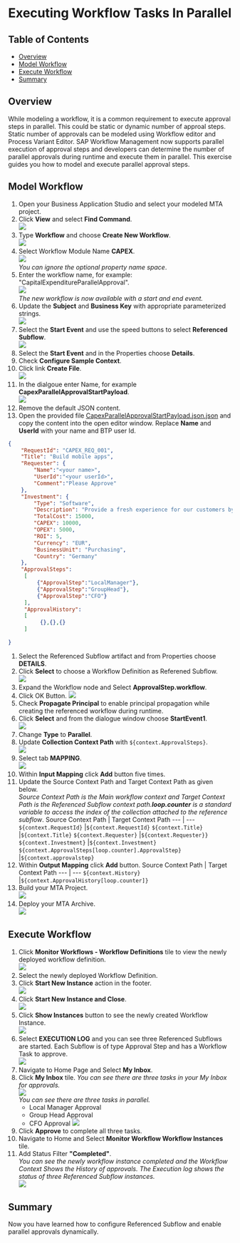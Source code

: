 # Executing Workflow Tasks In Parallel
## Table of Contents

   -  [Overview](#overview)
   - [Model Workflow](#workflow)
   - [Execute Workflow](#excute)
   - [Summary](#summary)
   
## Overview<a name="overview"></a>
While modeling a workflow, it is a common requirement to execute approval steps in parallel. This could be static or dynamic number of approal steps. Static number of approvals can be modeled using Workflow editor and Process Variant Editor. SAP Workflow Management now supports parallel execution of approval steps and developers can determine the number of parallel approvals during runtime and execute them in parallel. This exercise guides you how to model and execute parallel approval steps.
## Model Workflow<a name="workflow"></a>
1. Open your Business Application Studio and select your modeled MTA project.
1. Click **View** and select **Find Command**.  
![](images/FindCommand.png)
1. Type **Workflow** and choose **Create New Workflow**.   
![](images/SelectWorkflow.png)
1. Select Workflow Module Name **CAPEX**.       
![](images/SelectWorkflowModule.png)    
*You can ignore the optional property name space*.    
1. Enter the workflow name, for example: "CapitalExpenditureParallelApproval".   
![](images/WorkflowName.png)    
*The new workflow is now available with a start and end event.*   
1. Update the **Subject** and **Business Key** with appropriate parameterized strings.   
![](images/WorkflowProperties.png)
1. Select the **Start Event** and use the speed buttons to select **Referenced Subflow**.   
![](images/SelectReferenceSubflow.png)
1. Select the **Start Event** and in the Properties choose **Details**.   
1. Check **Configure Sample Context**.   
1. Click link **Create File**.    
![](images/StartPayload.png)
1. In the dialgoue enter Name, for example **CapexParallelApprovalStartPayload**.    
![](images/CreateNewFile.png)
1. Remove the default JSON content.   
1. Open the provided file [CapexParallelApprovalStartPayload.json.json](files/CapexParallelApprovalStartPayload.json.json) and copy the content into the open editor window. Replace **Name** and **UserId** with your name and BTP user Id.
```json
{
    "RequestId": "CAPEX_REQ_001",
    "Title": "Build mobile apps",
    "Requester": {
        "Name":"<your name>",
        "UserId":"<your userId>",
        "Comment":"Please Approve"
    },
    "Investment": {
        "Type": "Software",
        "Description": "Provide a fresh experience for our customers by providing new apps for our services",
        "TotalCost": 15000,
        "CAPEX": 10000,
        "OPEX": 5000,
        "ROI": 5,
        "Currency": "EUR",
        "BusinessUnit": "Purchasing",
        "Country": "Germany"
    },
    "ApprovalSteps":
     [
         {"ApprovalStep":"LocalManager"},
         {"ApprovalStep":"GroupHead"},
         {"ApprovalStep":"CFO"}
     ],
     "ApprovalHistory":
     [
          {},{},{}
     ]
   
}
```
1. Select the Referenced Subflow artifact and from Properties choose **DETAILS**.
1. Click **Select** to choose a Workflow Definition as Referened Subflow.   
![](images/SelectSubflow.png)
1. Expand the Workflow node and Select **ApprovalStep.workflow**.   
1. Click OK Button.
![](images/SelecRefSubflow.png)
1. Check **Propagate Principal** to enable principal propagation while creating the referenced workflow during runtime.
1. Click **Select** and from the dialogue window choose **StartEvent1**.   
![](images/SelectFlowElement.png)
1. Change **Type** to **Parallel**.  
1. Update **Collection Context Path** with `${context.ApprovalSteps}`.     
![](images/ParallelLooping.png)
1. Select tab **MAPPING**.   
![](images/Mapping.png)
1. Within **Input Mapping** click **Add** button five times.
1. Update the Source Context Path and Target Context Path as given below.    
*Source Context Path is the Main workflow context and Target Context Path is the Referenced Subflow context path.**loop.counter** is a standard variable to access the index of the collection attached to the reference subflow*.
Source Context Path | Target Context Path
   --- | ---
   `${context.RequestId}` |`${context.RequestId}`
   `${context.Title}` |`${context.Title}`
   `${context.Requester}` |`${context.Requester}}`
   `${context.Investment}` |`${context.Investment}`
   `${context.ApprovalSteps[loop.counter].ApprovalStep}` |`${context.approvalstep}`
1. Within **Output Mapping** click **Add** button.
Source Context Path | Target Context Path
   --- | ---
   `${context.History}` |`${context.ApprovalHistory[loop.counter]}`
1. Build your MTA Project.   
![](images/BuildMTA.png) 
1. Deploy your MTA Archive.    
![](images/deploymta.png)

## Execute Workflow<a name="execute"></a>
1. Click **Monitor Workflows - Workflow Definitions** tile to view the newly deployed workflow definition.   
![](images/MonitorWorkflowDefinition.png)
1. Select the newly deployed Workflow Definition.   
1. Click **Start New Instance** action in the footer.   
![](images/SelectWorkflowDefinition.png)
1. Click **Start New Instance and Close**.   
![](images/ParallelWorkflowStartPayload.png)
1. Click **Show Instances** button to see the newly created Workflow Instance.   
![](images/ParallelShowInstances.png)
1. Select **EXECUTION LOG** and you can see three Referenced Subflows are started. Each Subflow is of type Approval Step and has a Workflow Task to approve.   
![](images/ParallelWorkflowInstance.png)
1. Navigate to Home Page and Select **My Inbox**.    
1. Click **My Inbox** tile.
*You can see there are three tasks in your My Inbox for approvals.*   
![](images/MyInboxParallelApprovals.png)    
*You can see there are three tasks in parallel.*
   - Local Manager Approval
   - Group Head Approval
   - CFO Approval
![](images/ThreeTasksInParallel.png)
1. Click **Approve** to complete all three tasks.
1. Navigate to Home and Select **Monitor Workflow Workflow Instances** tile.
1. Add Status Filter **"Completed"**.   
*You can see the newly workflow instance completed and the Workflow Context Shows the History of approvals. The Execution log shows the status of three Referenced Subflow instances.*   
![](images/CompletedInstance.png)

 ## Summary<a name="summary"></a>
 Now you have learned how to configure Referenced Subflow and enable parallel approvals dynamically.

